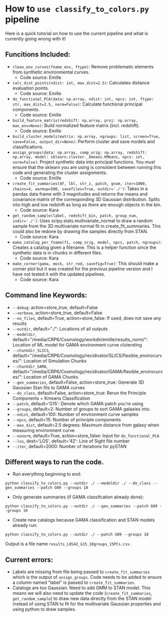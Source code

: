 # How to `use classify_to_colors.py` pipeline

Here is a quick tutorial on how to use the current pipeline and what is currently going wrong with it!

## Funcitions Included:
- `clean_env_curves(fname_env, ftype)`: Remove problematic elements from synthetic environmental curves.
    - Code source: Emille
- `calc_dist_points(ndist: int, max_dist=2.5)`: Calculates distance evaluation points.
    - Code source: Emille
- `do_functional_PCA(data: np.array, ndist: int, npcs: int, ftype: str, max_dist=2.5, norm=False)`: Calculate functional principal components.
    - Code source: Emille
-  `build_feature_matrix(redshift: np.array, proj: np.array, max_env=None)`: Build normalized feature matrix (incl. redshift).
    - Code source: Emille
- `build_cluster_models(matrix: np.array, ngroups: list, screen=True, save=False, output_dir=None)`: Perform cluster and save models and classifications.
- `assign_groups(data: np.array, comp_orig: np.array, redshift: np.array, model: sklearn.cluster._kmeans.KMeans, npcs: int, norm=False)`:   Project synthetic data into principal functions. You _must_ ensure that the sklearn you are using is consistent between running this code and generating the cluster assignments.
    - Code source: Emille
-  `create_fit_summaries(df, lbl, str_z, patch, gnum, iter=1000, chains=4, warmup=500, savefiles=True, outdir='./')`:  Takes in a pandas data frame with 3 magnitudes and returns the means and covariance matrix of the corresponding 3D Gaussian distribution. Splits into high and low redshift as long as there are enough objects in the bin.
    - Code source: Kara
- `get_random_sample(label, redshift_bin, patch, group_num, indir='./')`: Uses scipy.stats.multivariate_normal to draw a random sample from the 3D multivariate normal fit in create_fit_summaries. This could also be redone by drawing the samples directly from STAN.
    - Code source: Kara
- `make_catalog_per_fname(f1, comp_orig, model, npcs, patch, ngroups)`: Creates a catalog given a filename. This is a helper function since the synthetic data is in chunks in different files.
    - Code source: Kara
- `make_corner(gama, mock, str_red, savefig=True)`: This should make a corner plot but it was created for the previous pipeline version and I have not tested it with the updated pipelines.
    - Code source: Kara
        
        
## Command line Keywords:
- `--debug`:  action=store_true, default=False
- `--verbose`, action=store_true, default=False
- `--no_files`,  default=True, action=store_false: If used, does not save any results
- `--outdir`, default="./": Locations of all outputs
- `--modeldir`, default="/media/CRP6/Cosmology/workdir/emille/results_norm/": Location of ML model for GAMA environment curve clutersting
- `--chunkdir_SLICS`, default="/media/CRP6/Cosmology/recidivator/SLICS/flexible_envirocurves/":  Location of Simulation Chunks
- `--chunkdir_GAMA`, default="/media/CRP6/Cosmology/recidivator/GAMA/flexible_envirocurves/": Location of GAMA Chunks
- `--gen_summaries`, default=False, action=store_true: Generate 3D Gaussian Stan fits to GAMA curves
- `--do_class`, default=False, action=store_true: Rerun the Principle Components + Kmeans Classification
- `--patch`, default='G15': Denote which GAMA patch you're using
- `--groups`, default=2: Number of groups to sort GAMA galaxies into.
- `--ndist`, default=100: Number of environment curve samples
- `--npcs`, default=15: Number of principle components
- `--max_dist`, default=2.5 degrees: Maximum distance from galaxy when measuring environment curve.
- `--nonorm`, default=True, action=store_false: Input for `do_functional_PCA`
- `--los`, dest='LOS', default='42': Line of Sight file number
- `--iter`, default=2000: Number of iterations for pySTAN

## Different ways to run the code.
- Run everything beginning to end:

`python classify_to_colors.py --outdir ./ --modeldir ./ --do_class --gen_summaries --patch G09 --groups 10`

- Only generate summaries (if GAMA classifcation already done):

`python classify_to_colors.py --outdir ./ --gen_summaries --patch G09 --groups 10`

- Create new catalogs because GAMA classification and STAN models already run:

`python classify_to_colors.py --outdir ./ --patch G09 --groups 10`

Output is a file name `results_LOS42_G15_10groups_15PCs.csv`.

## Current errors:
- Labels are missing from file being passed to `create_fit_summaries` which is the output of `assign_groups`. Code needs to be added to ensure a column named "label" is passed to `create_fit_summaries`.
- Catalogs are too Gaussian. Need to add GMM to STAN model. This means we will also need to update the code (`create_fit_summaries`, `get_random_sample`) to draw new data directly from the STAN model instead of using STAN to fit for the multivariate Gaussian properties and using python to draw samples.
